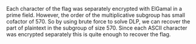 Each character of the flag was separately encrypted with ElGamal in a prime field.
However, the order of the multiplicative subgroup has small cofactor of 570.
So by using brute force to solve DLP, we can recover the part of plaintext in the subgroup of size 570.
Since each ASCII character was encrypted separately this is quite enough to recover the flag.
